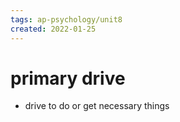 ```yaml
---
tags: ap-psychology/unit8 
created: 2022-01-25
---
```


# primary drive

- drive to do or get necessary things

<!---->